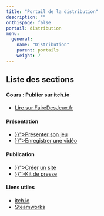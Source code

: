 ```yaml
---
title: "Portail de la distribution"
description: ""
onthispage: false
portail: distribution
menu:
  general:
    name: "Distribution"
    parent: portails
    weight: 7
---
```


## Liste des sections

<div id="index-flex-container">
    <section>
    	<h4>Cours : Publier sur itch.io</h4>
        <ul>
          <li><a href="https://fairedesjeux.fr/itchio/">Lire sur FaireDesJeux.fr</a></li>
        </ul>
    </section>
    <section>
        <h4>Présentation</h4>
        <ul>
          <li><a href="{{< ref "distribution/presentation.md" >}}">Présenter son jeu</a></li>
          <li><a href="{{< ref "distribution/presentation.md" >}}">Enregistrer une vidéo</a></li>
        </ul>
    </section>
    <section>
    	<h4>Publication</h4>
        <ul>
          <li><a href="{{< ref "distribution/site.md" >}}">Créer un site</a></li>
          <li><a href="{{< ref "distribution/presskit.md" >}}">Kit de presse</a></li>
        </ul>
    </section>
    <section>
    	<h4>Liens utiles</h4>
        <ul>
          <li><a href="https://itch.io/">itch.io</a></li>
          <li><a href="https://partner.steamgames.com/">Steamworks</a></li>
        </ul>
    </section>
</div>
